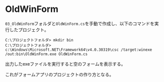 # OldWinForm

`03_OldWinForm`フォルダと`OldWinForm.cs`を手動で作成し、以下のコマンドを実行したプロジェクト。

```shell
C:\プロジェクトフォルダ> mkdir bin
C:\プロジェクトフォルダ> c:\Windows\Microsoft.NET\Framework64\v4.0.30319\csc /target:winexe /out:bin\OldWinForm.exe OldWinForm.cs
```

出力したexeファイルを実行すると空のフォームを表示する。

これがフォームアプリのプロジェクトの作り方となる。
